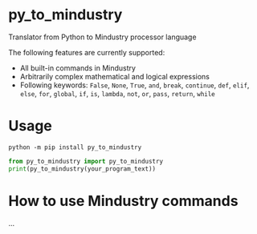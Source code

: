# py_to_mindustry

Translator from Python to Mindustry processor language

The following features are currently supported:
- All built-in commands in Mindustry
- Arbitrarily complex mathematical and logical expressions
- Following keywords: `False`, `None`, `True`, `and`, `break`, `continue`, `def`, `elif`, `else`, `for`, `global`, `if`, `is`, `lambda`, `not`, `or`, `pass`, `return`, `while`

# Usage

```
python -m pip install py_to_mindustry
```
```py
from py_to_mindustry import py_to_mindustry
print(py_to_mindustry(your_program_text))
```

# How to use Mindustry commands

...
